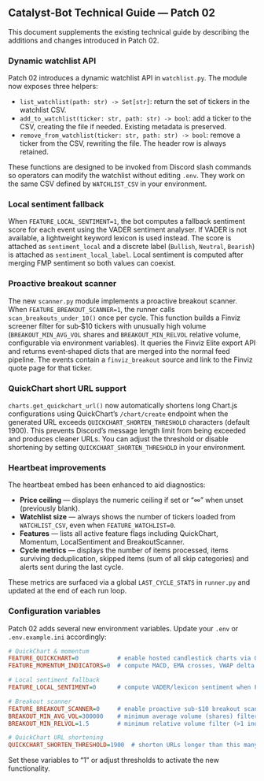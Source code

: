 ## Catalyst‑Bot Technical Guide — Patch 02

This document supplements the existing technical guide by describing the
additions and changes introduced in Patch 02.

### Dynamic watchlist API

Patch 02 introduces a dynamic watchlist API in `watchlist.py`.
The module now exposes three helpers:

* `list_watchlist(path: str) -> Set[str]`: return the set of tickers in the
  watchlist CSV.
* `add_to_watchlist(ticker: str, path: str) -> bool`: add a ticker to the
  CSV, creating the file if needed.  Existing metadata is preserved.
* `remove_from_watchlist(ticker: str, path: str) -> bool`: remove a ticker
  from the CSV, rewriting the file.  The header row is always retained.

These functions are designed to be invoked from Discord slash commands so
operators can modify the watchlist without editing `.env`.  They work on
the same CSV defined by `WATCHLIST_CSV` in your environment.

### Local sentiment fallback

When `FEATURE_LOCAL_SENTIMENT=1`, the bot computes a fallback sentiment
score for each event using the VADER sentiment analyser.  If VADER is
not available, a lightweight keyword lexicon is used instead.  The
score is attached as `sentiment_local` and a discrete label
(`Bullish`, `Neutral`, `Bearish`) is attached as
`sentiment_local_label`.  Local sentiment is computed after merging FMP
sentiment so both values can coexist.

### Proactive breakout scanner

The new `scanner.py` module implements a proactive breakout scanner.
When `FEATURE_BREAKOUT_SCANNER=1`, the runner calls
`scan_breakouts_under_10()` once per cycle.  This function builds a
Finviz screener filter for sub‑$10 tickers with unusually high volume
(`BREAKOUT_MIN_AVG_VOL` shares and `BREAKOUT_MIN_RELVOL` relative
volume, configurable via environment variables).  It queries the
Finviz Elite export API and returns event‑shaped dicts that are merged
into the normal feed pipeline.  The events contain a `finviz_breakout`
source and link to the Finviz quote page for that ticker.

### QuickChart short URL support

`charts.get_quickchart_url()` now automatically shortens long Chart.js
configurations using QuickChart’s `/chart/create` endpoint when the
generated URL exceeds `QUICKCHART_SHORTEN_THRESHOLD` characters (default
1900).  This prevents Discord’s message length limit from being
exceeded and produces cleaner URLs.  You can adjust the threshold or
disable shortening by setting `QUICKCHART_SHORTEN_THRESHOLD` in your
environment.

### Heartbeat improvements

The heartbeat embed has been enhanced to aid diagnostics:

* **Price ceiling** — displays the numeric ceiling if set or “∞” when
  unset (previously blank).
* **Watchlist size** — always shows the number of tickers loaded from
  `WATCHLIST_CSV`, even when `FEATURE_WATCHLIST=0`.
* **Features** — lists all active feature flags including QuickChart,
  Momentum, LocalSentiment and BreakoutScanner.
* **Cycle metrics** — displays the number of items processed, items
  surviving deduplication, skipped items (sum of all skip categories)
  and alerts sent during the last cycle.

These metrics are surfaced via a global `LAST_CYCLE_STATS` in
`runner.py` and updated at the end of each run loop.

### Configuration variables

Patch 02 adds several new environment variables.  Update your
`.env` or `.env.example.ini` accordingly:

```ini
# QuickChart & momentum
FEATURE_QUICKCHART=0           # enable hosted candlestick charts via QuickChart
FEATURE_MOMENTUM_INDICATORS=0  # compute MACD, EMA crosses, VWAP delta (requires FEATURE_INDICATORS)

# Local sentiment fallback
FEATURE_LOCAL_SENTIMENT=0      # compute VADER/lexicon sentiment when FMP is unavailable

# Breakout scanner
FEATURE_BREAKOUT_SCANNER=0     # enable proactive sub‑$10 breakout scanner
BREAKOUT_MIN_AVG_VOL=300000    # minimum average volume (shares) filter
BREAKOUT_MIN_RELVOL=1.5        # minimum relative volume filter (>1 indicates above‑normal activity)

# QuickChart URL shortening
QUICKCHART_SHORTEN_THRESHOLD=1900  # shorten URLs longer than this many characters
```

Set these variables to “1” or adjust thresholds to activate the new
functionality.